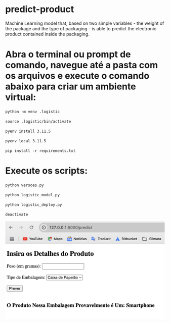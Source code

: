 # predict-product
Machine Learning model that, based on two simple variables - the weight of the package and the type of packaging - is able to predict the electronic product contained inside the packaging.

# Abra o terminal ou prompt de comando, navegue até a pasta com os arquivos e execute o comando abaixo para criar um ambiente virtual:

`python -m venv .logistic`

`source .logistic/bin/activate`

`pyenv install 3.11.5`

`pyenv local 3.11.5`

`pip install -r requirements.txt`

# Execute os scripts:

`python versoes.py`

`python logistic_model.py`

`python logistic_deploy.py`

`deactivate`


![App](/images/flask.png)